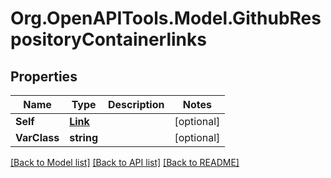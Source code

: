 # Org.OpenAPITools.Model.GithubRespositoryContainerlinks

## Properties

Name | Type | Description | Notes
------------ | ------------- | ------------- | -------------
**Self** | [**Link**](Link.md) |  | [optional] 
**VarClass** | **string** |  | [optional] 

[[Back to Model list]](../README.md#documentation-for-models) [[Back to API list]](../README.md#documentation-for-api-endpoints) [[Back to README]](../README.md)

